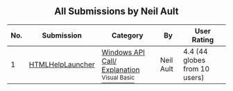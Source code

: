 ﻿<div align="center">

## All Submissions by Neil Ault

</div>

No.  | Submission | Category | By   | User Rating
---- | ---------- | -------- | ---- | -----------
1 | [HTMLHelpLauncher<br />](https://github.com/Planet-Source-Code/neil-ault-htmlhelplauncher__1-9679) | [Windows API Call/ Explanation<br /><sup>Visual Basic</sup>](../ByCategory/windows-api-call-explanation__1-39.md) | Neil Ault | 4.4 (44 globes from 10 users)
